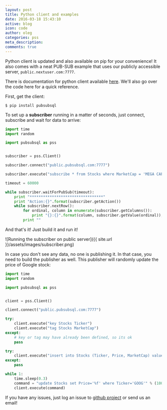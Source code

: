 ```yaml
---
layout: post
title: Python client and examples
date: 2016-03-18 15:43:10
active: blog
icon: code
author: oleg
categories: pss
meta_description: 
comments: true
---
```


Python client is updated and also available on pip for your convenience! It also comes with a neat PUB-SUB example that uses our publicly accessible server, `public.nextuser.com:7777`.

There is documentation for python client available [here](/docs/python.html). We'll also go over the code here for a quick reference.

First, get the client:

```shell
$ pip install pubsubsql
```

To set up a **subscriber** running in a matter of seconds, just connect, subscribe and wait for data to arrive:

```python
import time
import random

import pubsubsql as pss


subscriber = pss.Client()

subscriber.connect("public.pubsubsql.com:7777")

subscriber.execute("subscribe * from Stocks where MarketCap = 'MEGA CAP'")

timeout = 60000

while subscriber.waitForPubSub(timeout):
    print "*********************************"
    print "Action:{}".format(subscriber.getAction())
    while subscriber.nextRow():
        for ordinal, column in enumerate(subscriber.getColumns()):
            print "{}:{}".format(column, subscriber.getValue(ordinal)),
        print ""
```

And that's it! Just build it and run it!

![Running the subscriber on public server]({{ site.url  }}/assets/images/subscriber.png)

In case you don't see any data, no one is publishing it. In that case, you need to build the publisher as well. This publisher will randomly update the price of Google stock:

```python
import time
import random

import pubsubsql as pss


client = pss.Client()

client.connect("public.pubsubsql.com:7777")

try:
    client.execute("key Stocks Ticker")
    client.execute("tag Stocks MarketCap")
except:
    # key or tag may have already been defined, so its ok
    pass

try:
    client.execute("insert into Stocks (Ticker, Price, MarketCap) values (GOOG, '1,2002d.22', 'MEGA CAP')")
except:
    pass

while 1:
    time.sleep(0.3)
    command = "update Stocks set Price='%f' where Ticker='GOOG'" % (10000.0 * random.uniform(0.9, 1.9))
    client.execute(command)
```

If you have any issues, just log an issue to  [github project](https://github.com/pubsubsql/client/issues) or send us an email!

